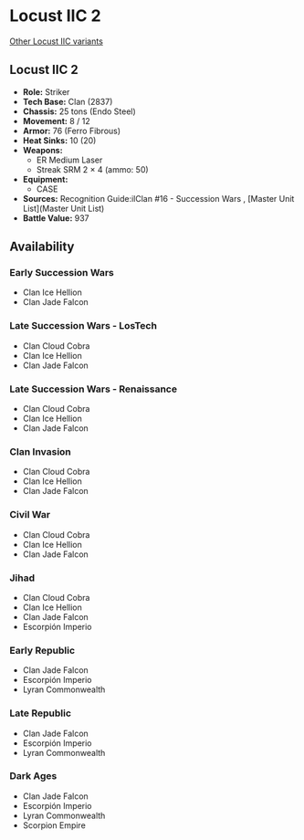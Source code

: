 # Locust IIC 2 

[Other Locust IIC variants](../locust_iic.md) 

## Locust IIC 2 

- **Role:** Striker 
- **Tech Base:** Clan (2837) 
- **Chassis:** 25 tons (Endo Steel) 
- **Movement:** 8 / 12 
- **Armor:** 76 (Ferro Fibrous) 
- **Heat Sinks:** 10 (20) 
- **Weapons:** 
  - ER Medium Laser 
  - Streak SRM 2 × 4 (ammo: 50) 
- **Equipment:** 
  - CASE 
- **Sources:** Recognition Guide:ilClan #16 - Succession Wars , [Master Unit List](Master Unit List) 
- **Battle Value:** 937 

## Availability 

### Early Succession Wars 

- Clan Ice Hellion 
- Clan Jade Falcon 

### Late Succession Wars - LosTech 

- Clan Cloud Cobra 
- Clan Ice Hellion 
- Clan Jade Falcon 

### Late Succession Wars - Renaissance 

- Clan Cloud Cobra 
- Clan Ice Hellion 
- Clan Jade Falcon 

### Clan Invasion 

- Clan Cloud Cobra 
- Clan Ice Hellion 
- Clan Jade Falcon 

### Civil War 

- Clan Cloud Cobra 
- Clan Ice Hellion 
- Clan Jade Falcon 

### Jihad 

- Clan Cloud Cobra 
- Clan Ice Hellion 
- Clan Jade Falcon 
- Escorpión Imperio 

### Early Republic 

- Clan Jade Falcon 
- Escorpión Imperio 
- Lyran Commonwealth 

### Late Republic 

- Clan Jade Falcon 
- Escorpión Imperio 
- Lyran Commonwealth 

### Dark Ages 

- Clan Jade Falcon 
- Escorpión Imperio 
- Lyran Commonwealth 
- Scorpion Empire 


